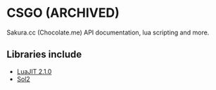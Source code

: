 # CSGO (ARCHIVED)

Sakura.cc (Chocolate.me) API documentation, lua scripting and more.

## Libraries include

- [LuaJIT 2.1.0](https://github.com/LuaJIT/LuaJIT)
- [Sol2](https://github.com/ThePhD/sol2)
